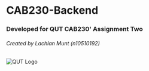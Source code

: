 # CAB230-Backend
### Developed for QUT CAB230' Assignment Two
###### Created by Lachlan Munt (n10510192)
![QUT Logo](https://brandslogos.com/wp-content/uploads/thumbs/qut-logo-1.png)
